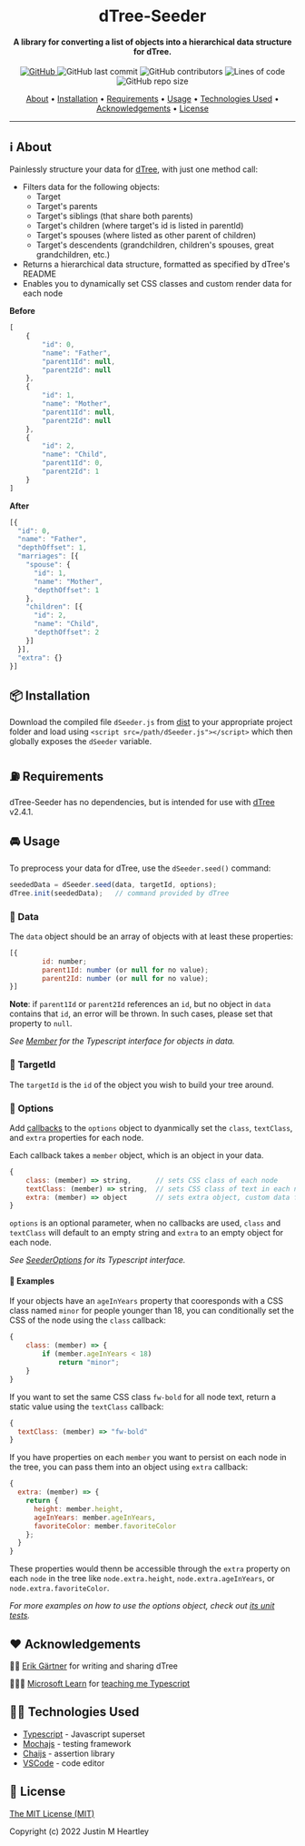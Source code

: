 <h1 align="center">
  <br>
  dTree-Seeder
</h1>

<h4 align="center">A library for converting a list of objects into a hierarchical data structure for dTree.</h4>

<p align="center">
  <a href="/LICENSE">
    <img alt="GitHub" src="https://img.shields.io/github/license/jmheartley/dtree-seeder">
  </a>
  <img alt="GitHub last commit" src="https://img.shields.io/github/last-commit/jmheartley/dtree-seeder">
  <img alt="GitHub contributors" src="https://img.shields.io/github/contributors/jmheartley/dtree-seeder">
  <img alt="Lines of code" src="https://img.shields.io/tokei/lines/github/jmheartley/dtree-seeder">
  <img alt="GitHub repo size" src="https://img.shields.io/github/repo-size/jmheartley/dtree-seeder">
</p>
      
<p align="center">
  <a href="#about">About</a> •
  <a href="#installation">Installation</a> •
  <a href="#requirements">Requirements</a> •
  <a href="#usage">Usage</a> •
  <a href="#technologies-used">Technologies Used</a> •
  <a href="#acknowledgements">Acknowledgements</a> •
  <a href="#license">License</a>
</p>

---



## ℹ️ About
Painlessly structure your data for [dTree](https://github.com/ErikGartner/dTree), with just one method call:
+ Filters data for the following objects:
  + Target
  + Target's parents
  + Target's siblings (that share both parents)
  + Target's children (where target's id is listed in parentId)
  + Target's spouses (where listed as other parent of children)
  + Target's descendents (grandchildren, children's spouses, great grandchildren, etc.)
+ Returns a hierarchical data structure, formatted as specified by dTree's README
+ Enables you to dynamically set CSS classes and custom render data for each node

**Before**
```javascript
[
    {
        "id": 0,
        "name": "Father",
        "parent1Id": null,
        "parent2Id": null
    },
    {
        "id": 1,
        "name": "Mother",
        "parent1Id": null,
        "parent2Id": null
    },
    {
        "id": 2,
        "name": "Child",
        "parent1Id": 0,
        "parent2Id": 1
    }
]
```
**After**
```javascript
[{
  "id": 0,
  "name": "Father",
  "depthOffset": 1,
  "marriages": [{
    "spouse": {
      "id": 1,
      "name": "Mother",
      "depthOffset": 1
    },
    "children": [{
      "id": 2,
      "name": "Child",
      "depthOffset": 2
    }]
  }],
  "extra": {}
}]
```



## 📦 Installation
Download the compiled file `dSeeder.js` from [dist](/tree/main/dist) to your appropriate project folder and load using `<script src=/path/dSeeder.js"></script>` which then globally exposes the `dSeeder` variable.



## ⛽ Requirements
dTree-Seeder has no dependencies, but is intended for use with [dTree](https://github.com/ErikGartner/dTree) v2.4.1.



## 🚘 Usage
To preprocess your data for dTree, use the `dSeeder.seed()` command:
```javascript
seededData = dSeeder.seed(data, targetId, options);
dTree.init(seededData);   // command provided by dTree
```



### 💾 Data
The `data` object should be an array of objects with at least these properties:
```javascript
[{
        id: number;
        parent1Id: number (or null for no value);
        parent2Id: number (or null for no value);
}]
```



**Note**: if `parent1Id` or `parent2Id` references an `id`, but no object in `data` 
contains that `id`, an error will be thrown. In such cases, please set that property to `null`.

*See [Member](/blob/main/src/member.ts) for the Typescript interface for objects in data.*



### 🎯 TargetId
The `targetId` is the `id` of the object you wish to build your tree around. 



### 🤔 Options
Add [callbacks](https://www.freecodecamp.org/news/what-is-a-callback-function-in-javascript/) 
to the `options` object to dyanmically set the `class`, `textClass`, and `extra` 
properties for each node.

Each callback takes a `member` object, which is an object in your data.
```javascript
{
    class: (member) => string,      // sets CSS class of each node
    textClass: (member) => string,  // sets CSS class of text in each node
    extra: (member) => object       // sets extra object, custom data for renders
}
```
`options` is an optional parameter, when no callbacks are used, `class` and ` textClass` 
will default to an empty string and `extra` to an empty object for each node.

*See [SeederOptions](/blob/main/src/seederOptions.ts) for its Typescript interface.*

#### 🎁 Examples
If your objects have an `ageInYears` property that cooresponds with a 
CSS class named `minor` for people younger than 18, 
you can conditionally set the CSS of the node using the `class` callback:
```javascript
{
    class: (member) => {
        if (member.ageInYears < 18)
            return "minor";
    }
}
```

If you want to set the same CSS class `fw-bold` for all node text, 
return a static value using the `textClass` callback:
```javascript
{
  textClass: (member) => "fw-bold"
}
```

If you have properties on each `member` you want to persist on each node in the tree,
you can pass them into an object using `extra` callback:
```javascript
{
  extra: (member) => {
    return {
      height: member.height,
      ageInYears: member.ageInYears,
      favoriteColor: member.favoriteColor
    };
  }
}
```
These properties would thenn be accessible through the `extra` property on each `node` in 
the tree like `node.extra.height`, `node.extra.ageInYears`, or `node.extra.favoriteColor`.

*For more examples on how to use the options object, check out [its unit tests](/blob/main/src/tests/seederTest.ts#L782).*



## ❤️ Acknowledgements
🧙🏻 [Erik Gärtner](https://github.com/ErikGartner) for writing and sharing dTree

👩🏿‍🏫 [Microsoft Learn](https://learn.microsoft.com/en-us/training/paths/build-javascript-applications-typescript/) 
for [teaching me Typescript](https://learn.microsoft.com/en-us/training/achievements/learn.language.build-javascript-applications-typescript.trophy?username=JMHeartley)



## 👩‍💻 Technologies Used
+ [Typescript](https://www.typescriptlang.org/) - Javascript superset
+ [Mochajs](https://mochajs.org/) - testing framework
+ [Chaijs](https://www.chaijs.com/) - assertion library
+ [VSCode](https://code.visualstudio.com/) - code editor



## 📃 License
[The MIT License (MIT)](/LICENSE)

Copyright (c) 2022 Justin M Heartley